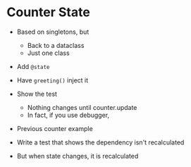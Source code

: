 # Counter State

- Based on singletons, but

  - Back to a dataclass
  - Just one class

- Add `@state`
- Have `greeting()` inject it
- Show the test

  - Nothing changes until counter.update
  - In fact, if you use debugger,

- Previous counter example
- Write a test that shows the dependency isn't recalculated
- But when state changes, it is recalculated
